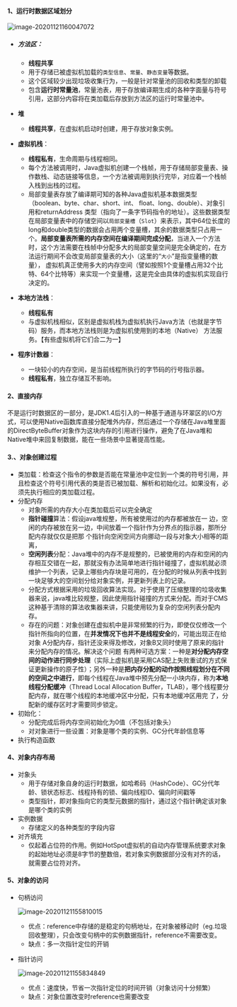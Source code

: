 #### 1、运行时数据区域划分

![image-20201121160047072](https://raw.githubusercontent.com/StuOfBupt/MyTypora/master/img/image-20201121160047072.png?token=AHMLWBM4FNU6RC3V2XSEH4K7XDEXA)

- ##### **方法区**：

  - **线程共享**
  - 用于存储已被虚拟机加载的`类型信息`、`常量`、`静态变量`等数据。
  - 这个区域较少出现垃圾收集行为，一般是针对常量池的回收和类型的卸载
  - 包含**运行时常量池**，常量池表，用于存放编译期生成的各种字面量与符号引用，这部分内容将在类加载后存放到方法区的运行时常量池中。

- **堆**

  - **线程共享**，在虚拟机启动时创建，用于存放对象实例。

- **虚拟机栈**：

  - **线程私有**，生命周期与线程相同。
  - 每个方法被调用时，Java虚拟机创建一个栈帧，用于存储局部变量表、操作数栈、动态链接等信息，一个方法被调用到执行完毕，对应着一个栈帧入栈到出栈的过程。
  - 局部变量表存放了编译期可知的各种Java虚拟机基本数据类型（boolean、byte、char、short、int、 float、long、double）、对象引用和returnAddress 类型（指向了一条字节码指令的地址）。这些数据类型在局部变量表中的存储空间以`局部变量槽`（`Slot`）来表示，其中64位长度的long和double类型的数据会占用两个变量槽，其余的数据类型只占用一个。**局部变量表所需的内存空间在编译期间完成分配**，当进入一个方法时，这个方法需要在栈帧中分配多大的局部变量空间是完全确定的，在方法运行期间不会改变局部变量表的大小（这里的“`大小`”是指变量槽的数量）， 虚拟机真正使用多大的内存空间（譬如按照1个变量槽占用32个比特、64个比特等）来实现一个变量槽，这是完全由具体的虚拟机实现自行决定的。

- **本地方法栈**：

  - **线程私有**
  - 与虚拟机栈相似，区别是虚拟机栈为虚拟机执行Java方法（也就是字节码）服务，而本地方法栈则是为虚拟机使用到的本地（Native） 方法服务。【有些虚拟机将它们合二为一】

- **程序计数器**：

  - 一块较小的内存空间，是当前线程所执行的字节码的行号指示器。
  - **线程私有**，独立存储互不影响。

#### 2、直接内存

不是运行时数据区的一部分，是JDK1.4后引入的一种基于通道与环翠区的I/O方式，可以使用Native函数库直接分配堆外内存，然后通过一个存储在Java堆里面的DirectByteBuffer对象作为这块内存的引用进行操作，避免了在Java堆和Native堆中来回复制数据，能在一些场景中显著提高性能。

#### 3.、对象创建过程

- 类加载：检查这个指令的参数是否能在常量池中定位到一个类的符号引用，并且检查这个符号引用代表的类是否已被加载、解析和初始化过。如果没有，必须先执行相应的类加载过程。
- 分配内存
  - 对象所需的内存大小在类加载后可以完全确定
  - **指针碰撞**算法：假设java堆规整，所有被使用过的内存都被放在一 边，空闲的内存被放在另一边，中间放着一个指针作为分界点的指示器，那所分配内存就仅仅是把那 个指针向空闲空间方向挪动一段与对象大小相等的距离，
  - **空闲列表**分配：Java堆中的内存不是规整的，已被使用的内存和空闲的内存相互交错在一起，那就没有办法简单地进行指针碰撞了，虚拟机就必须维护一个列表，记录上哪些内存块是可用的，在分配的时候从列表中找到一块足够大的空间划分给对象实例，并更新列表上的记录。
  - 分配方式根据采用的垃圾回收算法实现。对于使用了压缩整理的垃圾收集器来说，java堆比较规整，因此使用指针碰撞的方式来分配。而对于CMS这种基于清除的算法收集器来讲，只能使用较为复杂的空闲列表分配内存。
  - 存在的问题：对象创建在虚拟机中是非常频繁的行为，即使仅仅修改一个指针所指向的位置，在**并发情况下也并不是线程安全**的，可能出现正在给对象 A分配内存，指针还没来得及修改，对象B又同时使用了原来的指针来分配内存的情况。解决这个问题 有两种可选方案：一种是**对分配内存空间的动作进行同步处理**（实际上虚拟机是采用CAS配上失败重试的方式保证更新操作的原子性）；另外一种是**把内存分配的动作按照线程划分在不同的空间之中进行**，即每个线程在Java堆中预先分配一小块内存，称为**本地线程分配缓冲**（Thread Local Allocation Buffer，TLAB），哪个线程要分配内存，就在哪个线程的本地缓冲区中分配，只有本地缓冲区用完 了，分配新的缓存区时才需要同步锁定。
- 初始化：
  - 分配完成后将内存空间初始化为0值（不包括对象头）
  - 对对象进行一些设置：对象是哪个类的实例、GC分代年龄信息等
- 执行构造函数

#### 4、对象内存布局

- 对象头
  - 用于存储对象自身的运行时数据，如哈希码（HashCode）、GC分代年龄、锁状态标志、线程持有的锁、偏向线程ID、偏向时间戳等
  - 类型指针，即对象指向它的类型元数据的指针，通过这个指针确定该对象是哪个类的实例
- 实例数据
  - 存储定义的各种类型的字段内容
- 对齐填充
  - 仅起着占位符的作用。例如HotSpot虚拟机的自动内存管理系统要求对象的起始地址必须是8字节的整数倍，若对象实例数据部分没有对齐的话，就需要占位符对齐。

#### 5、对象的访问

- 句柄访问

  ![image-20201121155810015](https://raw.githubusercontent.com/StuOfBupt/MyTypora/master/img/image-20201121155810015.png?token=AHMLWBMHDP3445SILAWBXXC7XDENI)

  - 优点：reference中存储的是稳定的句柄地址，在对象被移动时（eg.垃圾回收整理），只会改变句柄中的实例数据指针，reference不需要改变。
  - 缺点：多一次指针定位的开销

- 指针访问

  ![image-20201121155834849](https://raw.githubusercontent.com/StuOfBupt/MyTypora/master/img/image-20201121155834849.png?token=AHMLWBIAQYNYFLRKCQNKLGC7XDEOW)

  - 优点：速度快，节省一次指针定位的时间开销（对象访问十分频繁）
  - 缺点：对象位置改变时reference也需要改变

  







